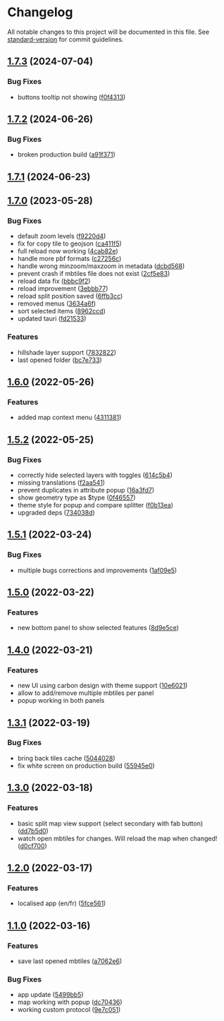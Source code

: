 # Changelog

All notable changes to this project will be documented in this file. See [standard-version](https://github.com/conventional-changelog/standard-version) for commit guidelines.

## [1.7.3](https://github.com/Akylas/mbview-rs/compare/v1.7.2...v1.7.3) (2024-07-04)


### Bug Fixes

* buttons tooltip not showing ([f0f4313](https://github.com/Akylas/mbview-rs/commit/f0f4313f5763489eccd480d2b71b497138d5a97f))

## [1.7.2](https://github.com/Akylas/mbview-rs/compare/v1.7.1...v1.7.2) (2024-06-26)


### Bug Fixes

* broken production build ([a91f371](https://github.com/Akylas/mbview-rs/commit/a91f371b85b2971a287edec443fd579b55ca7d76))

## [1.7.1](https://github.com/Akylas/mbview-rs/compare/v1.7.0...v1.7.1) (2024-06-23)

## [1.7.0](https://github.com/Akylas/mbview-rs/compare/v1.6.0...v1.7.0) (2023-05-28)


### Bug Fixes

* default zoom levels ([f9220d4](https://github.com/Akylas/mbview-rs/commit/f9220d4cf1154989a43bd0c30d48b471c6b4fb3e))
* fix for copy tile to geojson ([ca411f5](https://github.com/Akylas/mbview-rs/commit/ca411f5bfa5253b9f73bf8ba0a0a0e0fda551433))
* full reload now working ([4cab82e](https://github.com/Akylas/mbview-rs/commit/4cab82e7252bb7534541d7c6aca8672491435ab4))
* handle more pbf formats ([c27256c](https://github.com/Akylas/mbview-rs/commit/c27256c1f7be20dc267256192d2dcbf3b473d642))
* handle wrong minzoom/maxzoom in metadata ([dcbd568](https://github.com/Akylas/mbview-rs/commit/dcbd56844291de2bd8c581465bb7cea17018de14))
* prevent crash if mbtiles file does not exist ([2cf5e83](https://github.com/Akylas/mbview-rs/commit/2cf5e83024e8d6dac035cd098947220f38b9186e))
* reload data fix ([bbbc9f2](https://github.com/Akylas/mbview-rs/commit/bbbc9f26e6e1d399b0e2e0527b36608923f70bba))
* reload improvement ([3ebbb77](https://github.com/Akylas/mbview-rs/commit/3ebbb7748666cfce1903378a802d5854a1bd08ba))
* reload split position saved ([6ffb3cc](https://github.com/Akylas/mbview-rs/commit/6ffb3cc682d4665894f5dbfef4095ad1e1549673))
* removed menus ([3634a6f](https://github.com/Akylas/mbview-rs/commit/3634a6fc62e4310c0d7d3ff3d4c653adf37dd8ec))
* sort selected items ([8962ccd](https://github.com/Akylas/mbview-rs/commit/8962ccde4ab271ade528f7db6d33af366ed0a035))
* updated tauri ([fd21533](https://github.com/Akylas/mbview-rs/commit/fd215336d831678916bf74ed759e299039333550))


### Features

* hillshade layer support ([7832822](https://github.com/Akylas/mbview-rs/commit/783282270a82d6f48fa27dd790ce6ab8694a02a7))
* last opened folder ([bc7e733](https://github.com/Akylas/mbview-rs/commit/bc7e7331fa68a55839e0a31eb15af9456f8a68cf))



## [1.6.0](https://github.com/Akylas/mbview-rs/compare/v1.5.2...v1.6.0) (2022-05-26)


### Features

* added map context menu ([4311381](https://github.com/Akylas/mbview-rs/commit/4311381f11839a56fc100229874b4973ce2653d8))



## [1.5.2](https://github.com/Akylas/mbview-rs/compare/v1.5.1...v1.5.2) (2022-05-25)


### Bug Fixes

* correctly hide selected layers with toggles ([614c5b4](https://github.com/Akylas/mbview-rs/commit/614c5b44b75dba8c46c7b042ad5a661831c09bc0))
* missing translations ([f2aa541](https://github.com/Akylas/mbview-rs/commit/f2aa54169ec8a7d54f10248ed23b8809d1add24e))
* prevent duplicates in attribute popup ([16a3fd7](https://github.com/Akylas/mbview-rs/commit/16a3fd730cdd9c7b7ffbc2e889b4c42127e8c3bf))
* show geometry type as $type ([0f46557](https://github.com/Akylas/mbview-rs/commit/0f465579947822fbd5040a876814a9e3613e3b40))
* theme style for popup and compare splitter ([f0b13ea](https://github.com/Akylas/mbview-rs/commit/f0b13ea80c60975a59eb895a6d694162dc139a77))
* upgraded deps ([734038d](https://github.com/Akylas/mbview-rs/commit/734038df860d7549c0bee00584691da6591cf640))



## [1.5.1](https://github.com/Akylas/mbview-rs/compare/v1.5.0...v1.5.1) (2022-03-24)


### Bug Fixes

* multiple bugs corrections and improvements ([1af09e5](https://github.com/Akylas/mbview-rs/commit/1af09e5e07517c042ad1f9c01d79b03d3543228e))



## [1.5.0](https://github.com/Akylas/mbview-rs/compare/v1.4.0...v1.5.0) (2022-03-22)


### Features

* new bottom panel to show selected features ([8d9e5ce](https://github.com/Akylas/mbview-rs/commit/8d9e5ce5d6039132aad2b8752299a63a01b73509))



## [1.4.0](https://github.com/Akylas/mbview-rs/compare/v1.3.1...v1.4.0) (2022-03-21)


### Features

* new UI using carbon design with theme support ([10e6021](https://github.com/Akylas/mbview-rs/commit/10e60217a43aac78532f9574d890365fcc506a58))
* allow to add/remove multiple mbtiles per panel
* popup working in both panels

## [1.3.1](https://github.com/Akylas/mbview-rs/compare/v1.3.0...v1.3.1) (2022-03-19)


### Bug Fixes

* bring back tiles cache ([5044028](https://github.com/Akylas/mbview-rs/commit/5044028dee01384974d4e07b2ab68ba5437f4adf))
* fix white screen on production build ([55945e0](https://github.com/Akylas/mbview-rs/commit/55945e020270a5e03ccdfee3c42af397f36997cb))



## [1.3.0](https://github.com/Akylas/mbview-rs/compare/v1.2.0...v1.3.0) (2022-03-18)


### Features

* basic split map view support (select secondary with fab button) ([dd7b5d0](https://github.com/Akylas/mbview-rs/commit/dd7b5d0b19859d2cfc6b38450edea3f324dd278b))
* watch open mbtiles for changes. Will reload the map when changed! ([d0cf700](https://github.com/Akylas/mbview-rs/commit/d0cf70043c94cc9a160daebac7fc5e19e765f971))

## [1.2.0](https://github.com/Akylas/mbview-rs/compare/v1.1.0...v1.2.0) (2022-03-17)


### Features

* localised app (en/fr) ([5fce561](https://github.com/Akylas/mbview-rs/commit/5fce5611f98a9d671c8b143f652b3c8d9033de59))

## [1.1.0](https://github.com/farfromrefug/mbview-rs/compare/v1.0.0...v1.1.0) (2022-03-16)


### Features

* save last opened mbtiles ([a7062e6](https://github.com/farfromrefug/mbview-rs/commit/a7062e6d1d52fc9f09fef3ef6f94e1b3384a4a4e))


### Bug Fixes

* app update ([5499bb5](https://github.com/farfromrefug/mbview-rs/commit/5499bb519276269650bc1be7d42f7ea392aed065))
* map working with popup ([dc70436](https://github.com/farfromrefug/mbview-rs/commit/dc7043664485636e58e56ba97114295866a2e873))
* working custom protocol ([9e7c051](https://github.com/farfromrefug/mbview-rs/commit/9e7c0515f16c7d245ab29e0ad81ced361433e72f))
